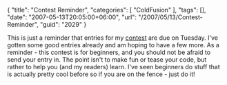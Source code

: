 {
	"title": "Contest Reminder",
	"categories": [
		"ColdFusion"
	],
	"tags": [],
	"date": "2007-05-13T20:05:00+06:00",
	"url": "/2007/05/13/Contest-Reminder",
	"guid": "2029"
}

This is just a reminder that entries for my <a href="http://ray.camdenfamily.com/index.cfm/2007/4/16/ColdFusion-Newbie-Contest-Announced--Monster-Maker">contest</a> are due on Tuesday. I've gotten some good entries already and am hoping to have a few more. As a reminder - this contest is for beginners, and you should not be afraid to send your entry in. The point isn't to make fun or tease your code, but rather to help you (and my readers) learn. I've seen beginners do stuff that is actually pretty cool before so if you are on the fence - just do it!